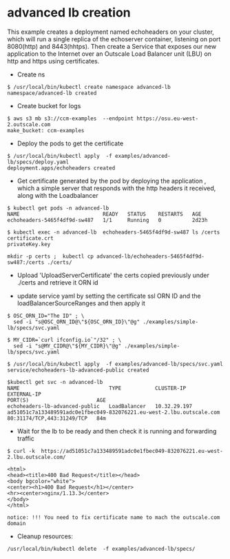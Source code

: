 # advanced lb creation
 
This example creates a deployment named echoheaders on your cluster, which will run a single replica 
of the echoserver container, listening on port 8080(http) and 8443(hhtps).
Then create a Service that exposes our new application to the Internet over an Outscale Load Balancer unit (LBU)
on http and https using certificates.

- Create ns

```
$ /usr/local/bin/kubectl create namespace advanced-lb
namespace/advanced-lb created
```

- Create bucket for logs 
```
$ aws s3 mb s3://ccm-examples  --endpoint https://osu.eu-west-2.outscale.com
make_bucket: ccm-examples
```

- Deploy the pods to get the certificate
```
$ /usr/local/bin/kubectl apply  -f examples/advanced-lb/specs/deploy.yaml
deployment.apps/echoheaders created
```

- Get certificate generated by the pod by deploying the application ,
which a simple server that responds with the http headers it received, along with the Loadbalancer

```
$ kubectl get pods -n advanced-lb
NAME                           READY   STATUS    RESTARTS   AGE
echoheaders-5465f4df9d-sw487   1/1     Running   0          2d23h

$ kubectl exec -n advanced-lb  echoheaders-5465f4df9d-sw487 ls /certs 
certificate.crt
privateKey.key

mkdir -p certs ;  kubectl cp advanced-lb/echoheaders-5465f4df9d-sw487:/certs ./certs/

```
- Upload 'UploadServerCertificate' the certs copied previously under ./certs and retrieve it ORN id
    
- update service yaml by setting the certificate ssl  ORN ID and the loadBalancerSourceRanges  and then apply it

```
$ OSC_ORN_ID="The ID" ; \
  sed -i "s@OSC_ORN_ID@\"${OSC_ORN_ID}\"@g" ./examples/simple-lb/specs/svc.yaml

$ MY_CIDR=`curl ifconfig.io`"/32" ; \
  sed -i "s@MY_CIDR@\"${MY_CIDR}\"@g" ./examples/simple-lb/specs/svc.yaml

$ /usr/local/bin/kubectl apply  -f examples/advanced-lb/specs/svc.yaml
service/echoheaders-lb-advanced-public created
	
$kubectl get svc -n advanced-lb
NAME                             TYPE           CLUSTER-IP     EXTERNAL-IP                                                             PORT(S)                      AGE
echoheaders-lb-advanced-public   LoadBalancer   10.32.29.197   ad51051c7a133489591adc0e1fbec049-832076221.eu-west-2.lbu.outscale.com   80:31174/TCP,443:31249/TCP   84m

```


- Wait for the lb to be ready  and then check it is running and forwarding traffic

```		
$ curl -k  https://ad51051c7a133489591adc0e1fbec049-832076221.eu-west-2.lbu.outscale.com/

<html>
<head><title>400 Bad Request</title></head>
<body bgcolor="white">
<center><h1>400 Bad Request</h1></center>
<hr><center>nginx/1.13.3</center>
</body>
</html>

notice: !!! You need to fix certificate name to mach the outscale.com domain

```

- Cleanup resources:

```
/usr/local/bin/kubectl delete  -f examples/advanced-lb/specs/
```




